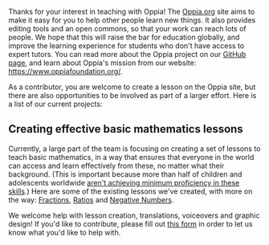 Thanks for your interest in teaching with Oppia! The [Oppia.org](https://www.oppia.org) site aims to make it easy for you to help other people learn new things. It also provides editing tools and an open commons, so that your work can reach lots of people. We hope that this will raise the bar for education globally, and improve the learning experience for students who don't have access to expert tutors. You can read more about the Oppia project on our [GitHub page](https://oppia.github.io/#/WhatIsOppia), and learn about Oppia's mission from our website: https://www.oppiafoundation.org/.

As a contributor, you are welcome to create a lesson on the Oppia site, but there are also opportunities to be involved as part of a larger effort. Here is a list of our current projects:

## Creating effective basic mathematics lessons

Currently, a large part of the team is focusing on creating a set of lessons to teach basic mathematics, in a way that ensures that everyone in the world can access and learn effectively from these, no matter what their background. (This is important because more than half of children and adolescents worldwide [aren't achieving minimum proficiency in these skills](http://uis.unesco.org/sites/default/files/documents/fs46-more-than-half-children-not-learning-en-2017.pdf).) Here are some of the existing lessons we've created, with more on the way: [Fractions](https://www.oppia.org/learn/maths/fractions), [Ratios](https://www.oppia.org/learn/maths/ratios) and [Negative Numbers](https://www.oppia.org/learn/maths/negative-numbers).

We welcome help with lesson creation, translations, voiceovers and graphic design! If you'd like to contribute, please fill out [this form](https://forms.gle/jEytndtgdsx7BrnV6) in order to let us know what you'd like to help with.